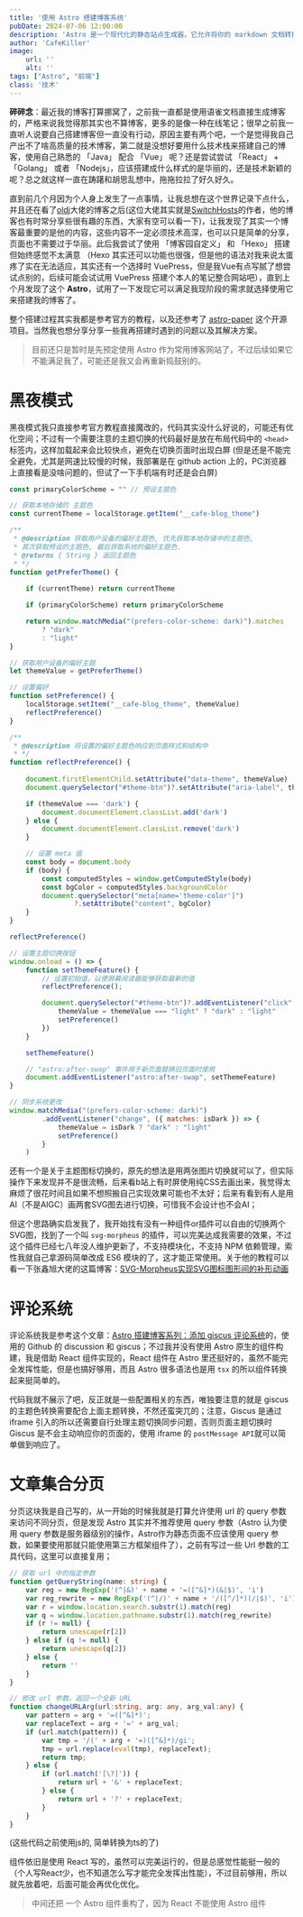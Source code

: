 ```yaml
---
title: '使用 Astro 搭建博客系统'
pubDate: 2024-07-06 12:00:00
description: 'Astro 是一个现代化的静态站点生成器，它允许将你的 markdown 文档转换为网页，同时还支持与各种第三方组件配合，帮助我们搭建一个炫酷的静态网站。'
author: 'CafeKiller'
image:
    url: ''
    alt: ''
tags: ["Astro", "前端"]
class: '技术'
---
```


__碎碎念__：最近我的博客打算挪窝了，之前我一直都是使用语雀文档直接生成博客的，严格来说我觉得那其实也不算博客，更多的是像一种在线笔记；很早之前我一直听人说要自己搭建博客但一直没有行动，原因主要有两个吧，一个是觉得我自己产出不了啥高质量的技术博客，第二就是没想好要用什么技术栈来搭建自己的博客，使用自己熟悉的 「Java」 配合 「Vue」 呢？还是尝试尝试 「React」 + 「Golang」 或者 「Nodejs」，应该搭建成什么样式的是华丽的，还是技术新颖的呢？总之就这样一直在踌躇和胡思乱想中，拖拖拉拉了好久好久。

直到前几个月因为个人身上发生了一点事情，让我总想在这个世界记录下点什么，并且还在看了[oldj](https://oldj.net/)大佬的博客之后<small-text>(这位大佬其实就是[SwitchHosts](https://github.com/oldj/SwitchHosts)的作者，他的博客也有时常分享些很有趣的东西，大家有空可以看一下)</small-text>，让我发现了其实一个博客最重要的是他的内容，这些内容不一定必须技术高深，也可以只是简单的分享，页面也不需要过于华丽。此后我尝试了使用 「博客园自定义」 和 「Hexo」 搭建但始终感觉不太满意 <small-text>（Hexo 其实还可以功能也很强，但是他的语法对我来说太蛋疼了实在无法适应，其实还有一个选择时 VuePress，但是我Vue有点写腻了想尝试点别的，后续可能会试试用 VuePress 搭建个本人的笔记整合网站吧）</small-text>，直到上个月发现了这个 __Astro__，试用了一下发现它可以满足我现阶段的需求就选择使用它来搭建我的博客了。

整个搭建过程其实我都是参考官方的教程，以及还参考了 [astro-paper](https://github.com/satnaing/astro-paper) 这个开源项目。当然我也想分享分享一些我再搭建时遇到的问题以及其解决方案。

> 目前还只是暂时是先预定使用 Astro 作为常用博客网站了，不过后续如果它不能满足我了，可能还是我又会再重新捣鼓别的。

# 黑夜模式

黑夜模式我只直接参考官方教程直接魔改的，代码其实没什么好说的，可能还有优化空间；不过有一个需要注意的主题切换的代码最好是放在布局代码中的 `<head>` 标签内，这样加载起来会比较快点，避免在切换页面时出现白屏 <small-text>(但是还是不能完全避免，尤其是网速比较慢的时候，我部署是在 github action 上的，PC浏览器上直接看是没啥问题的，但试了一下手机端有时还是会白屏)</small-text>

```javascript
const primaryColorScheme = "" // 预设主题色

// 获取本地存储的 主题色
const currentTheme = localStorage.getItem("__cafe-blog_theme")

/**
 * @description 获取用户设备的偏好主题色, 优先获取本地存储中的主题色,
 * 其次获取预设的主题色, 最后获取系统的偏好主题色.
 * @returns { String } 返回主题色
 * */ 
function getPreferTheme() {
    
    if (currentTheme) return currentTheme

    if (primaryColorScheme) return primaryColorScheme

    return window.matchMedia("(prefers-color-scheme: dark)").matches
        ? "dark"
        : "light"
}

// 获取用户设备的偏好主题
let themeValue = getPreferTheme()

// 设置偏好
function setPreference() {
    localStorage.setItem("__cafe-blog_theme", themeValue)
    reflectPreference()
}

/**
 * @description 将设置的偏好主题色响应到页面样式和结构中
 * */ 
function reflectPreference() {
    
    document.firstElementChild.setAttribute("data-theme", themeValue)
    document.querySelector("#theme-btn")?.setAttribute("aria-label", themeValue)

    if (themeValue === 'dark') {
        document.documentElement.classList.add('dark')
    } else {
        document.documentElement.classList.remove('dark')
    }

    // 设置 meta 值
    const body = document.body
    if (body) {
        const computedStyles = window.getComputedStyle(body)
        const bgColor = computedStyles.backgroundColor
        document.querySelector("meta[name='theme-color']")
                ?.setAttribute("content", bgColor)
    }
}

reflectPreference()

// 设置主题切换按钮
window.onload = () => {
    function setThemeFeature() {
        // 设置初始值，以便屏幕阅读器能够获取最新的值
        reflectPreference();

        document.querySelector("#theme-btn")?.addEventListener("click", () => {
            themeValue = themeValue === "light" ? "dark" : "light"            
            setPreference()
        })
    }

    setThemeFeature()

    // "astro:after-swap" 事件用于新页面替换旧页面时使用
    document.addEventListener("astro:after-swap", setThemeFeature)
}

// 同步系统更改
window.matchMedia("(prefers-color-scheme: dark)")
        .addEventListener("change", ({ matches: isDark }) => {  
            themeValue = isDark ? "dark" : "light"
            setPreference()
        }
    )
```

还有一个是关于主题图标切换的，原先的想法是用两张图片切换就可以了，但实际操作下来发现并不是很流畅，后来看b站上有时屏使用纯CSS去画出来，我觉得太麻烦了很花时间且如果不想照搬自己实现效果可能也不太好；后来有看到有人是用AI（不是AIGC）画两套SVG图去进行切换，可惜我不会设计也不会AI；

但这个思路确实启发我了，我开始找有没有一种组件or插件可以自由的切换两个SVG图，找到了一个叫 `svg-morpheus` 的插件，可以完美达成我需要的效果，不过这个插件已经七八年没人维护更新了，不支持模块化，不支持 NPM 依赖管理，索性我就自己拿源码简单改成 ES6 模块的了，这才能正常使用。关于他的教程可以看一下张鑫旭大佬的这篇博客：[SVG-Morpheus实现SVG图标图形间的补形动画](https://www.zhangxinxu.com/wordpress/2014/12/github-svg-morpheus-shape-path-free-transform/)

# 评论系统

评论系统我是参考这个文章：[Astro 搭建博客系列：添加 giscus 评论系统](https://www.jizhule.cn/posts/astro-%E6%90%AD%E5%BB%BA%E5%8D%9A%E5%AE%A2%E7%B3%BB%E5%88%97%E6%B7%BB%E5%8A%A0-giscus-%E8%AF%84%E8%AE%BA%E7%B3%BB%E7%BB%9F)的，使用的 Github 的 discussion  和 giscus；不过我并没有使用 Astro 原生的组件构建，我是借助 React 组件实现的，React 组件在 Astro 里还挺好的，虽然不能完全发挥性能，但是也搞好够用，而且 Astro 很多语法也是用 `tsx` 的所以组件转换起来挺简单的。

代码我就不展示了吧，反正就是一些配置相关的东西，唯独要注意的就是 giscus 的主题色转换需要配合上面主题转换，不然还蛮突兀的；注意，Giscus 是通过 iframe 引入的所以还需要自行处理主题切换同步问题，否则页面主题切换时 Giscus 是不会主动响应你的页面的，使用 iframe 的 `postMessage API`就可以简单做到响应了。

# 文章集合分页

分页这块我是自己写的，从一开始的时候我就是打算允许使用 url 的 query 参数来访问不同分页，但是发现 Astro 其实并不推荐使用 query 参数（Astro 认为使用 query 参数是服务器级别的操作，Astro作为静态页面不应该使用 query 参数，如果要使用那就只能使用第三方框架组件了），之前有写过一些 Url 参数的工具代码，这里可以直接复用；

```typescript
// 获取 url 中的指定参数
function getQueryString(name: string) {
    var reg = new RegExp('(^|&)' + name + '=([^&]*)(&|$)', 'i')
    var reg_rewrite = new RegExp('(^|/)' + name + '/([^/]*)(/|$)', 'i')
    var r = window.location.search.substr(1).match(reg)
    var q = window.location.pathname.substr(1).match(reg_rewrite)
    if (r != null) {
        return unescape(r[2])
    } else if (q != null) {
        return unescape(q[2])
    } else {
        return ''
    }
}

// 修改 url 参数，返回一个全新 URL
function changeURLArg(url:string, arg: any, arg_val:any) {
    var pattern = arg + '=([^&]*)';
    var replaceText = arg + '=' + arg_val;
    if (url.match(pattern)) {
        var tmp = '/(' + arg + '=)([^&]*)/gi';
        tmp = url.replace(eval(tmp), replaceText);
        return tmp;
    } else {
        if (url.match('[\?]')) {
            return url + '&' + replaceText;
        } else {
            return url + '?' + replaceText;
        }
    }
}
```

<ima-desc>(这些代码之前使用js的, 简单转换为ts的了)</img-desc>

组件依旧是使用 React 写的，虽然可以完美运行的，但是总感觉性能挺一般的（个人写React少，也不知道怎么写才能完全发挥出性能），不过目前够用，所以就先放着吧，后面可能会再优化优化。

> 中间还把 一个 Astro 组件重构了，因为 React 不能使用 Astro 组件